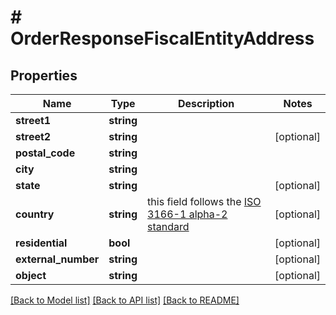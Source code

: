 # # OrderResponseFiscalEntityAddress

## Properties

Name | Type | Description | Notes
------------ | ------------- | ------------- | -------------
**street1** | **string** |  |
**street2** | **string** |  | [optional]
**postal_code** | **string** |  |
**city** | **string** |  |
**state** | **string** |  | [optional]
**country** | **string** | this field follows the [ISO 3166-1 alpha-2 standard](https://en.wikipedia.org/wiki/ISO_3166-1_alpha-2) | [optional]
**residential** | **bool** |  | [optional]
**external_number** | **string** |  | [optional]
**object** | **string** |  | [optional]

[[Back to Model list]](../../README.md#models) [[Back to API list]](../../README.md#endpoints) [[Back to README]](../../README.md)
